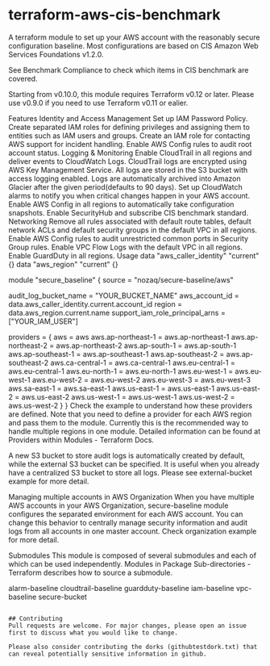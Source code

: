 # terraform-aws-cis-benchmark

A terraform module to set up your AWS account with the reasonably secure configuration baseline. Most configurations are based on CIS Amazon Web Services Foundations v1.2.0.

See Benchmark Compliance to check which items in CIS benchmark are covered.

Starting from v0.10.0, this module requires Terraform v0.12 or later. Please use v0.9.0 if you need to use Terraform v0.11 or ealier.

Features
Identity and Access Management
Set up IAM Password Policy.
Create separated IAM roles for defining privileges and assigning them to entities such as IAM users and groups.
Create an IAM role for contacting AWS support for incident handling.
Enable AWS Config rules to audit root account status.
Logging & Monitoring
Enable CloudTrail in all regions and deliver events to CloudWatch Logs.
CloudTrail logs are encrypted using AWS Key Management Service.
All logs are stored in the S3 bucket with access logging enabled.
Logs are automatically archived into Amazon Glacier after the given period(defaults to 90 days).
Set up CloudWatch alarms to notify you when critical changes happen in your AWS account.
Enable AWS Config in all regions to automatically take configuration snapshots.
Enable SecurityHub and subscribe CIS benchmark standard.
Networking
Remove all rules associated with default route tables, default network ACLs and default security groups in the default VPC in all regions.
Enable AWS Config rules to audit unrestricted common ports in Security Group rules.
Enable VPC Flow Logs with the default VPC in all regions.
Enable GuardDuty in all regions.
Usage
data "aws_caller_identity" "current" {}
data "aws_region" "current" {}

module "secure_baseline" {
  source  = "nozaq/secure-baseline/aws"

  audit_log_bucket_name           = "YOUR_BUCKET_NAME"
  aws_account_id                  = data.aws_caller_identity.current.account_id
  region                          = data.aws_region.current.name
  support_iam_role_principal_arns = ["YOUR_IAM_USER"]

  providers = {
    aws                = aws
    aws.ap-northeast-1 = aws.ap-northeast-1
    aws.ap-northeast-2 = aws.ap-northeast-2
    aws.ap-south-1     = aws.ap-south-1
    aws.ap-southeast-1 = aws.ap-southeast-1
    aws.ap-southeast-2 = aws.ap-southeast-2
    aws.ca-central-1   = aws.ca-central-1
    aws.eu-central-1   = aws.eu-central-1
    aws.eu-north-1     = aws.eu-north-1
    aws.eu-west-1      = aws.eu-west-1
    aws.eu-west-2      = aws.eu-west-2
    aws.eu-west-3      = aws.eu-west-3
    aws.sa-east-1      = aws.sa-east-1
    aws.us-east-1      = aws.us-east-1
    aws.us-east-2      = aws.us-east-2
    aws.us-west-1      = aws.us-west-1
    aws.us-west-2      = aws.us-west-2
  }
}
Check the example to understand how these providers are defined. Note that you need to define a provider for each AWS region and pass them to the module. Currently this is the recommended way to handle multiple regions in one module. Detailed information can be found at Providers within Modules - Terraform Docs.

A new S3 bucket to store audit logs is automatically created by default, while the external S3 bucket can be specified. It is useful when you already have a centralized S3 bucket to store all logs. Please see external-bucket example for more detail.

Managing multiple accounts in AWS Organization
When you have multiple AWS accounts in your AWS Organization, secure-baseline module configures the separated environment for each AWS account. You can change this behavior to centrally manage security information and audit logs from all accounts in one master account. Check organization example for more detail.

Submodules
This module is composed of several submodules and each of which can be used independently. Modules in Package Sub-directories - Terraform describes how to source a submodule.

alarm-baseline
cloudtrail-baseline
guardduty-baseline
iam-baseline
vpc-baseline
secure-bucket
```

## Contributing
Pull requests are welcome. For major changes, please open an issue first to discuss what you would like to change.

Please also consider contributing the dorks (githubtestdork.txt) that can reveal potentially sensitive information in github.
